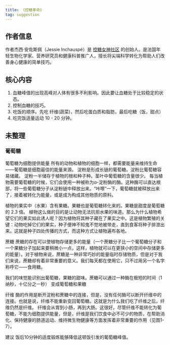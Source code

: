 ```yaml
---
title: 《控糖革命》
tag: suggestion
---
```


## 作者信息
作者杰西·安佐斯佩（Jessie Inchauspé）是 [控糖女神社区](https://www.glucosegoddess.com/) 的创始人。是法国年轻生物化学家、营养研究员和健康科普推广人，擅长将尖端科学转化为帮助人们改善身心健康的简单技巧。

## 核心内容
1. 血糖峰值的出现高峰对人体有很多不利影响。因此要让血糖处于比较稳定的状态。
2. 控制血糖的技巧。
  1. 吃饭的顺序。先吃 纤维(蔬菜)，然后吃蛋白质和脂肪，最后吃糖（饭，甜点）
  2. 吃完饭适量运动 10 - 20 分钟。

## 未整理
### 葡萄糖
葡萄糖为细胞提供能量
所有的动物和植物的细胞一样，都需要能量来维持生命——葡萄糖是细胞最佳的能量来源。
淀粉是形成长链的葡萄糖。淀粉比葡萄糖容易储藏。
淀粉一半储存于植物的根和种子种。茎叶中葡萄糖的含量很少。
每当植物需要葡萄糖的时候，它们会使用一种被称为α-淀粉酶的酶。这种酶可以直达根部，将一些葡萄糖分子从淀粉链中释放出来。“咔嚓”一下，葡萄糖就被释放出来了，接着被转化为能量，或是成为构成其他物质的原料。

植物的果实中（水果）含有果糖。果糖也是葡萄糖转化来的。果糖是甜度是葡萄糖的 2.3 倍。
植物这么做的目的是让动物无法抗拒水果的味道。那么为什么植物希望它们的果实如此诱人呢？因为植物将其种子藏在了果实之中。这是植物繁殖的关键：动物吃掉它们的果实，种子便神不知鬼不觉地被带走，直到食客将种子排泄出来。这就是种子四处传播的方式，而这种方式让植物遍布各地。


蔗糖
蔗糖的存在可以使植物存储更多的能量（一个蔗糖分子比一个葡萄糖分子和一个果糖分子加起来要稍微小一点，这样，植物就可以在更狭小的空间中存储更多的能量）。对于植物来说，蔗糖是一种非常巧妙的能量临时存储物质，但是对于我们来说，蔗糖却有着非常重要的意义。我们每天都在使用它，只不过用另一个名字称呼它——食用糖。

我们的味觉能识别出葡萄糖，果糖的甜味。蔗糖可以通过一种酶在极短的时间（1 纳秒，十亿分之一秒） 变成葡萄糖和果糖


纤维
酶的作用是断开淀粉和蔗糖中的连接，但是，没有任何酶可以断开纤维中的连接。也就是说，纤维不能重新变回葡萄糖。这就是为什么我们吃了纤维之后，纤维仍然是纤维。
纤维会从胃到小肠，再到大肠。这很好。尽管纤维不能转化为葡萄糖，不能为细胞提供能量，但是，纤维是我们饮食中必不可少的物质，在帮助消化、保持健康的肠道运动、维持微生物健康等方面发挥着非常重要的作用（见图1-7）。




建议
饭后10分钟的适度锻炼能够降低这顿饭引发的葡萄糖峰值。
